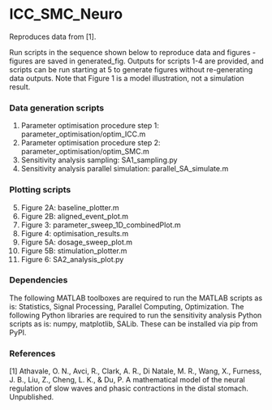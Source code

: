 # ICC_SMC_Neuro

Reproduces data from [1].

Run scripts in the sequence shown below to reproduce data and figures - figures are saved in generated_fig. 
Outputs for scripts 1-4 are provided, and scripts can be run starting at 5 to generate figures without re-generating data outputs. 
Note that Figure 1 is a model illustration, not a simulation result. 

### Data generation scripts
1. Parameter optimisation procedure step 1: parameter_optimisation/optim_ICC.m
2. Parameter optimisation procedure step 2: parameter_optimisation/optim_SMC.m
3. Sensitivity analysis sampling: SA1_sampling.py
4. Sensitivity analysis parallel simulation: parallel_SA_simulate.m

### Plotting scripts
5. Figure 2A: baseline_plotter.m 
6. Figure 2B: aligned_event_plot.m
7. Figure 3: parameter_sweep_1D_combinedPlot.m
8. Figure 4: optimisation_results.m
9. Figure 5A: dosage_sweep_plot.m
10. Figure 5B: stimulation_plotter.m
11. Figure 6: SA2_analysis_plot.py

### Dependencies
The following MATLAB toolboxes are required to run the MATLAB scripts as is: Statistics, Signal Processing, Parallel Computing, Optimization.
The following Python libraries are required to run the sensitivity analysis Python scripts as is: numpy, matplotlib, SALib. These can be installed via pip from PyPI.

### References
[1] Athavale, O. N., Avci, R., Clark, A. R., Di Natale, M. R., Wang, X., Furness, J. B., Liu, Z., Cheng, L. K., & Du, P. A mathematical model of the neural regulation of slow waves and phasic contractions in the distal stomach. Unpublished.
